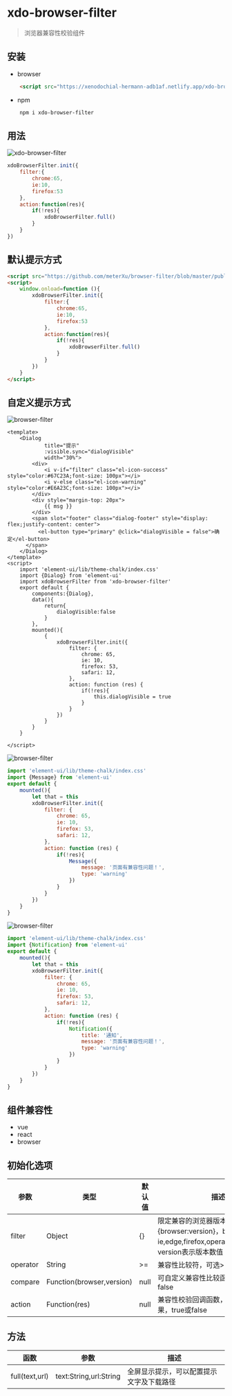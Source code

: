 # xdo-browser-filter
> 浏览器兼容性校验组件

## 安装
* browser
```html
    <script src="https://xenodochial-hermann-adb1af.netlify.app/xdo-brower-filter.umd.js"></script>
```
* npm
```html
    npm i xdo-browser-filter
```
## 用法
![xdo-browser-filter](http://7u.isaacxu.com/xdo-brower-filter.png)
```javascript
xdoBrowserFilter.init({
    filter:{
        chrome:65,
        ie:10,
        firefox:53
    },
    action:function(res){
        if(!res){
            xdoBrowserFilter.full()
        }
    }
})
```

## 默认提示方式
```html
<script src="https://github.com/meterXu/browser-filter/blob/master/public/xdo-brower-filter.umd.js"></script>
<script>
    window.onload=function (){
        xdoBrowserFilter.init({
            filter:{
                chrome:65,
                ie:10,
                firefox:53
            },
            action:function(res){
                if(!res){
                    xdoBrowserFilter.full()
                }
            }
        })
    }
</script>
```
## 自定义提示方式
![browser-filter](http://7u.isaacxu.com/xdo-browser-filter-1.PNG)
```vue
<template>
    <Dialog
            title="提示"
            :visible.sync="dialogVisible"
            width="30%">
        <div>
            <i v-if="filter" class="el-icon-success" style="color:#67C23A;font-size: 100px"></i>
            <i v-else class="el-icon-warning" style="color:#E6A23C;font-size: 100px"></i>
        </div>
        <div style="margin-top: 20px">
            {{ msg }}
        </div>
        <span slot="footer" class="dialog-footer" style="display: flex;justify-content: center">
          <el-button type="primary" @click="dialogVisible = false">确 定</el-button>
      </span>
    </Dialog>
</template>
<script>
    import 'element-ui/lib/theme-chalk/index.css'
    import {Dialog} from 'element-ui'
    import xdoBrowserFilter from 'xdo-browser-filter'
    export default {
        components:{Dialog},
        data(){
            return{
                dialogVisible:false
            }
        },
        mounted(){
            {
                xdoBrowserFilter.init({
                    filter: {
                        chrome: 65,
                        ie: 10,
                        firefox: 53,
                        safari: 12,
                    },
                    action: function (res) {
                        if(!res){
                            this.dialogVisible = true
                        }
                    }
                })
            }
        }
    }

</script>
```
![browser-filter](http://7u.isaacxu.com/xdo-browser-filter-2.PNG)
```javascript
import 'element-ui/lib/theme-chalk/index.css'
import {Message} from 'element-ui'
export default {
    mounted(){
        let that = this
        xdoBrowserFilter.init({
            filter: {
                chrome: 65,
                ie: 10,
                firefox: 53,
                safari: 12,
            },
            action: function (res) {
                if(!res){
                    Message({
                        message: '页面有兼容性问题！',
                        type: 'warning'
                    })
                }
            }
        })
    }
}
```
![browser-filter](http://7u.isaacxu.com/xdo-browser-filter-3.PNG)
```javascript
import 'element-ui/lib/theme-chalk/index.css'
import {Notification} from 'element-ui'
export default {
    mounted(){
        let that = this
        xdoBrowserFilter.init({
            filter: {
                chrome: 65,
                ie: 10,
                firefox: 53,
                safari: 12,
            },
            action: function (res) {
                if(!res){
                    Notification({
                        title: '通知',
                        message: '页面有兼容性问题！',
                        type: 'warning'
                    })
                }
            }
        })
    }
}
```

## 组件兼容性
* vue
* react
* browser

## 初始化选项

|  参数   | 类型  |  默认值  |  描述  |
|  ----  | ----  | ----  | ----  |
| filter  | Object | {} |限定兼容的浏览器版本，格式{browser:version}，browser可以使用ie,edge,firefox,opera,chrome,safari；version表示版本数值|
| operator | String | \>= | 兼容性比较符，可选>=,<=,== |
| compare | Function(browser,version) | null | 可自定义兼容性比较函数，返回true或false |
| action | Function(res) | null | 兼容性校验回调函数，res表示兼容性结果，true或false |

## 方法
|  函数   | 参数   |  描述  |
|  ----  | ----  | ----  |
| full(text,url)  | text:String,url:String | 全屏显示提示，可以配置提示文字及下载路径 |
